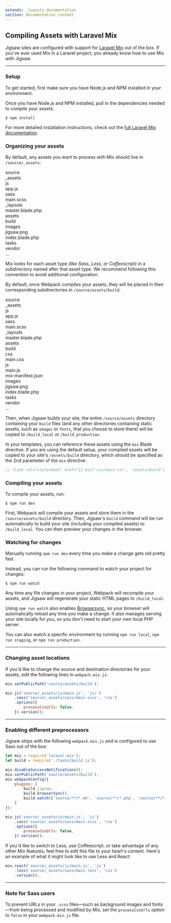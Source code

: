 ```yaml
---
extends: _layouts.documentation
section: documentation_content
---
```


## Compiling Assets with Laravel Mix

Jigsaw sites are configured with support for [Laravel Mix](https://laravel.com/docs/5.6/mix) out of the box. If you've ever used Mix in a Laravel project, you already know how to use Mix with Jigsaw.

---

### Setup

To get started, first make sure you have Node.js and NPM installed in your environment.

Once you have Node.js and NPM installed, pull in the dependencies needed to compile your assets:

```
$ npm install
```

For more detailed installation instructions, check out the [full Laravel Mix documentation](https://laravel.com/docs/5.6/mix).

### Organizing your assets

By default, any assets you want to process with Mix should live in `/source/_assets`:

<div class="files">
    <div class="folder folder--open">source
        <div class="folder folder--open focus">_assets
            <div class="folder folder--open">js
                <div class="file">app.js</div>
            </div>
            <div class="folder folder--open">sass
                <div class="file">main.scss</div>
            </div>
        </div>
        <div class="folder folder--open">_layouts
            <div class="file">master.blade.php</div>
        </div>
        <div class="folder folder--open">assets
            <div class="folder">build</div>
            <div class="folder folder--open">images
                <div class="file">jigsaw.png</div>
            </div>
        </div>
        <div class="file">index.blade.php</div>
    </div>
    <div class="folder">tasks</div>
    <div class="folder">vendor</div>
    <div class="ellipsis">...</div>
</div>

Mix looks for each asset type _(like Sass, Less, or Coffeescript)_ in a subdirectory named after that asset type. We recommend following this convention to avoid additional configuration.

By default, once Webpack compiles your assets, they will be placed in their corresponding subdirectories in `/source/assets/build`:

<div class="files">
    <div class="folder folder--open">source
        <div class="folder folder--open">_assets
            <div class="folder folder--open">js
                <div class="file">app.js</div>
            </div>
            <div class="folder folder--open">sass
                <div class="file">main.scss</div>
            </div>
        </div>
        <div class="folder folder--open">_layouts
            <div class="file">master.blade.php</div>
        </div>
        <div class="folder folder--open focus">assets
            <div class="folder folder--open">build
                <div class="folder folder--open">css
                    <div class="file">main.css</div>
                </div>
                <div class="folder folder--open">js
                    <div class="file">main.js</div>
                </div>
                <div class="file">mix-manifest.json</div>
            </div>
            <div class="folder folder--open">images
                <div class="file">jigsaw.png</div>
            </div>
        </div>
        <div class="file">index.blade.php</div>
    </div>
    <div class="folder">tasks</div>
    <div class="folder">vendor</div>
    <div class="ellipsis">...</div>
</div>

Then, when Jigsaw builds your site, the entire `/source/assets` directory containing your `build` files (and any other directories containing static assets, such as `images` or `fonts`, that you choose to store there) will be copied to `/build_local` or `/build_production`.

In your templates, you can reference these assets using the `mix` Blade directive. If you are using the default setup, your compiled assets will be copied to your site's `/assets/build` directory, which should be specified as the 2nd parameter of the `mix` directive:

```php
// <link rel="stylesheet" href="{{ mix('css/main.css', 'assets/build') }}">
```

### Compiling your assets

To compile your assets, run:

```
$ npm run dev
```

First, Webpack will compile your assets and store them in the `/source/assets/build` directory. Then, Jigsaw's `build` command will be run automatically to build your site (including your compiled assets) to `/build_local`. You can then preview your changes in the browser.

### Watching for changes

Manually running `npm run dev` every time you make a change gets old pretty fast.

Instead, you can run the following command to watch your project for changes:

```
$ npm run watch
```

Any time any file changes in your project, Webpack will recompile your assets, and Jigsaw will regenerate your static HTML pages to `/build_local`.

Using `npm run watch` also enables [Browsersync](https://www.browsersync.io/), so your browser will automatically reload any time you make a change. It also manages serving your site locally for you, so you don't need to start your own local PHP server.

You can also watch a specific environment by running `npm run local`, `npm run staging`, or `npm run production`.

---

### Changing asset locations

If you'd like to change the source and destination directories for your assets, edit the following lines in `webpack.mix.js`:

```js
mix.setPublicPath('source/assets/build');

mix.js('source/_assets/js/main.js', 'js/')
    .sass('source/_assets/sass/main.scss', 'css')
    .options({
        processCssUrls: false,
    }).version();
```

---

### Enabling different preprocessors

Jigsaw ships with the following `webpack.mix.js` and is configured to use Sass out of the box:

```js
let mix = require('laravel-mix');
let build = require('./tasks/build.js');

mix.disableSuccessNotifications();
mix.setPublicPath('source/assets/build');
mix.webpackConfig({
    plugins: [
        build.jigsaw,
        build.browserSync(),
        build.watch(['source/**/*.md', 'source/**/*.php', 'source/**/*.scss', '!source/**/_tmp/*']),
    ]
});

mix.js('source/_assets/js/main.js', 'js')
    .sass('source/_assets/sass/main.scss', 'css')
    .options({
        processCssUrls: false,
    }).version();
```

If you'd like to switch to Less, use Coffeescript, or take advantage of any other Mix features, feel free to edit this file to your heart's content. Here's an example of what it might look like to use Less and React:

```js
mix.react('source/_assets/js/main.js', 'js')
    .less('source/_assets/sass/main.less', 'css')
    .version();
```

---

### Note for Sass users

To prevent URLs in your `.scss` files—such as background images and fonts—from being processed and modified by Mix, set the `processCssUrls` option to `false` in your `webpack.mix.js` file.

